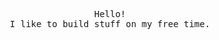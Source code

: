 <p align='center'>
  <samp>Hello!</samp>
  <br />
  <samp>I like to build stuff on my free time.</samp>
</p>
